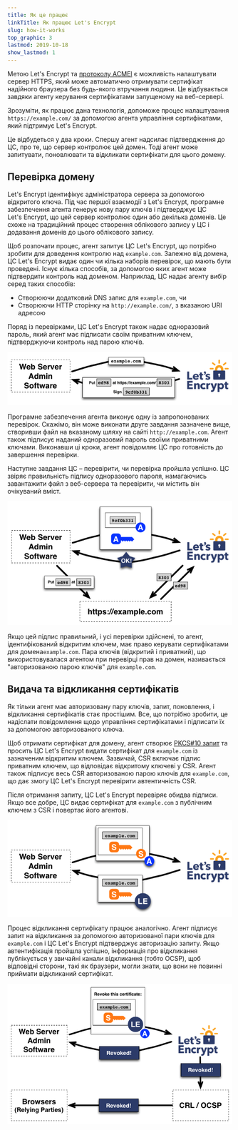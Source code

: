 ```yaml
---
title: Як це працює
linkTitle: Як працює Let's Encrypt
slug: how-it-works
top_graphic: 3
lastmod: 2019-10-18
show_lastmod: 1
---
```



Метою Let's&nbsp;Encrypt та [протоколу ACMEl](https://tools.ietf.org/html/rfc8555) є можливість налаштувати сервер HTTPS, який може автоматично отримувати сертифікат надійного браузера без будь-якого втручання людини.  Це відбувається завдяки агенту керування сертифікатами запущеному на веб-сервері.

Зрозуміти, як працює дана технологія, допоможе процес налаштування `https://example.com/` за допомогою агента управління сертифікатами, який підтримує Let's&nbsp;Encrypt.

Це відбудеться у два кроки.  Спершу агент надсилає підтвердження до ЦС, про те, що сервер контролює цей домен.  Тоді агент може запитувати, поновлювати та відкликати сертифікати для цього домену.

## Перевірка домену

Let's&nbsp;Encrypt ідентифікує адміністратора сервера за допомогою відкритого ключа.  Під час першої взаємодії з Let's&nbsp;Encrypt, програмне забезпечення агента генерує нову пару ключів і підтверджує ЦС Let's&nbsp;Encrypt, що цей сервер контролює один або декілька доменів.  Це схоже на традиційний процес створення облікового запису у ЦС і додавання доменів до цього облікового запису.

Щоб розпочати процес, агент запитує ЦС Let's Encrypt, що потрібно зробити для доведення контролю над ` example.com `.  Залежно від домена, ЦС Let's Encrypt видає один чи кілька наборів перевірок, що мають бути проведені.   Існує кілька способів, за допомогою яких агент може підтвердити контроль над доменом.  Наприклад, ЦС надає агенту вибір серед таких способів:

* Створюючи додатковий DNS запис для `example.com`, чи
* Створюючи HTTP сторінку на `http://example.com/`, з вказаною URI адресою

Поряд із перевірками, ЦС Let's Encrypt також надає одноразовий пароль, який агент має підписати своїм приватним ключем, підтверджуючи контроль над парою ключів.

<div class="howitworks-figure">
<img alt="Запит перевірок для домену example.com"
     src="/images/howitworks_challenge.png"/>
</div>

Програмне забезпечення агента виконує одну із запропонованих перевірок.   Скажімо, він може виконати друге завдання зазначене вище, створивши файл на вказаному шляху на сайті `http://example.com`.  Агент також підписує наданий одноразовий пароль своїми приватними ключами.  Виконавши ці кроки, агент повідомляє ЦС про готовність до завершення перевірки.

Наступне завдання ЦС – перевірити, чи перевірка пройшла успішно.  ЦС звіряє правильність підпису одноразового пароля, намагаючись завантажити файл з веб-сервера та перевірити, чи містить він очікуваний вміст.

<div class="howitworks-figure">
<img alt="Запит авторизації для дій від імені example.com"
     src="/images/howitworks_authorization.png"/>
</div>

Якщо цей підпис правильний, і усі перевірки здійснені, то агент, ідентифікований відкритим ключем, має право керувати сертифікатами для домена` example.com `.  Пара ключів (відкритий і приватний), що використовувалася агентом при перевірці прав на домен, називається "авторизованою парою ключів" для `example.com`.


## Видача та відкликання сертифікатів

Як тільки агент має авторизовану пару ключів, запит, поновлення, і відкликання сертифікатів стає простішим. Все, що потрібно зробити, це надіслати повідомлення щодо управління сертифікатами і підписати їх за допомогою авторизованого ключа.

Щоб отримати сертифікат для домену, агент створює [PKCS#10 запит](https://tools.ietf.org/html/rfc2986) та просить ЦС Let's&nbsp;Encrypt видати сертифікат для `example.com` із зазначеним відкритим ключем.  Зазвичай, CSR включає підпис приватним ключем, що відповідає відкритому ключеві у CSR.  Агент також підписує весь CSR авторизованою парою ключів для `example.com`, що дає змогу ЦС Let's&nbsp;Encrypt перевірити автентичність CSR.

Після отримання запиту, ЦС Let's&nbsp;Encrypt перевіряє обидва підписи.  Якщо все добре, ЦС видає сертифікат для `example.com` з публічним ключем з CSR і повертає його агентові.

<div class="howitworks-figure">
<img alt="Запит сертифікату для example.com"
     src="/images/howitworks_certificate.png"/>
</div>

Процес відкликання сертифікату працює аналогічно.  Агент підписує запит на відкликання за допомогою авторизованої пари ключів для `example.com` і ЦС Let's&nbsp;Encrypt підтверджує авторизацію запиту.  Якщо автентифікація пройшла успішно, інформація про відкликання публікується у звичайні канали відкликання (тобто OCSP), щоб відповідні сторони, такі як браузери, могли знати, що вони не повинні приймати відкликаний сертифікат.

<div class="howitworks-figure">
<img alt="Запит на відкликання сертифікату для example.com"
     src="/images/howitworks_revocation.png"/>
</div>



